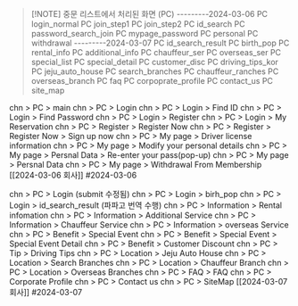 
> [!NOTE]  중문 리스트에서 처리된 화면 (PC)
> ---------2024-03-06
> PC login_normal
> PC join_step1
> PC join_step2
> PC id_search
> PC password_search_join
> PC mypage_password
> PC personal
> PC withdrawal
> ---------2024-03-07
> PC id_search_result
> PC birth_pop
> PC rental_info
> PC additional_info
> PC chauffeur_ser
> PC overseas_ser
> PC special_list
> PC special_detail
> PC customer_disc
> PC driving_tips_kor
> PC jeju_auto_house
> PC search_branches
> PC chauffeur_ranches
> PC overseas_branch
> PC faq
> PC corpoprate_profile
> PC contact_us
> PC site_map

chn > PC > main 
chn > PC > Login
chn > PC > Login > Find ID
chn > PC > Login > Find Password
chn > PC > Login > Register
chn > PC > Login > My Reservation
chn > PC > Register > Register Now
chn > PC > Register > Register Now > Sign up now
chn > PC > My page > Driver license information
chn > PC > My page > Modify your personal details
chn > PC > My page > Persnal Data > Re-enter your pass(pop-up)
chn > PC > My page > Persnal Data
chn > PC > My page > Withdrawal From Membership
[[2024-03-06 회사]]
#2024-03-06 

chn > PC > Login (submit 수정됨)
chn > PC > Login > birh_pop 
chn > PC > Login > id_search_result (파파고 번역 수행)
chn > PC > Information > Rental infomation
chn > PC > Information > Additional Service
chn > PC > Information > Chauffeur Service
chn > PC > Information > overseas Service
chn > PC > Benefit > Special Event
chn > PC > Benefit > Special Event > Special Event Detail
chn > PC > Benefit > Customer Discount
chn > PC > Tip > Driving Tips
chn > PC > Location > Jeju Auto House
chn > PC > Location > Search Branches
chn > PC > Location > Chauffeur Branch
chn > PC > Location > Overseas Branches
chn > PC > FAQ > FAQ
chn > PC > Corporate Profile
chn > PC > Contact us
chn > PC > SiteMap
[[2024-03-07 회사]]
#2024-03-07